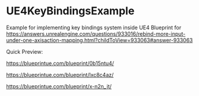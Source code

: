 # UE4KeyBindingsExample
Example for implementing key bindings system inside UE4 Blueprint for https://answers.unrealengine.com/questions/933016/rebind-more-input-under-one-axisaction-mapping.html?childToView=933063#answer-933063


Quick Preview:

https://blueprintue.com/blueprint/0b15ntu4/

https://blueprintue.com/blueprint/lxc8c4az/

https://blueprintue.com/blueprint/x-n2n_jt/
